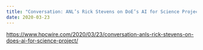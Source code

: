 ```yaml
---
title: "Conversation: ANL’s Rick Stevens on DoE’s AI for Science Project"
date: 2020-03-23
---
```

https://www.hpcwire.com/2020/03/23/conversation-anls-rick-stevens-on-does-ai-for-science-project/
